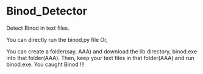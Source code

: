 # Binod_Detector
Detect Binod in text files.

You can directly run the binod.py file
Or,

You can create a folder(say, AAA) and download the lib directory, binod.exe into that folder(AAA).
Then, keep your text files in that folder(AAA) and run binod.exe. You caught Binod !!!
